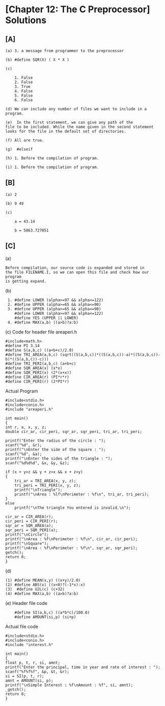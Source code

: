 # [Chapter 12: The C Preprocessor] Solutions

## [A]

    (a) 3. a message from programmer to the preprocessor
      
    (b) #define SQR(X) ( X * X ) 
   
    (c)
   
        1. False
        2. False
        3. True
        4. False
        5. False
        6. False
        
    (d) We can include any number of files we want to include in a program.
   
    (e)  In the first statement, we can give any path of the
	file to be included. While the name given in the second statement
	looks for the file in the default set of directories.
   
    (f) All are true.
   
    (g)  #elseif
   
    (h) 1. Before the compilation of program.
   
    (i) 1. Before the compilation of program.
   
## [B]

    (a) 2
    
    (b) 9 49
    
    (c)  
        
        a = 43.14
        
        b = 5863.727051

## [C]
    
   (a) 
   
   	Before compilation, our source code is expanded and stored in
	the file FILENAME.I, so we can open this file and check how our program
	is getting expand.

   (b) 
   
     1. #define LOWER (alpha>=97 && alpha<=122)
     2. #define UPPER (alpha>=65 && alpha<=90)
     3. #define UPPER (alpha>=65 && alpha<=90)
        #define LOWER (alpha>=97 && alpha<=122)
        #define YES (UPPER || LOWER)
     4. #define MAX(a,b) ((a>b)?a:b)
   
   (c) Code for header file areaperi.h
      
    #include<math.h>
    #define PI 3.14
    #define S(a,b,c) ((a+b+c)/2.0)
    #define TRI_AREA(a,b,c) (sqrt((S(a,b,c))*((S(a,b,c))-a)*((S(a,b,c))-b)*((S(a,b,c))-c)))
    #define TRI_PERI(a,b,c) (a+b+c)
    #define SQR_AREA(x) (x*x)
    #define SQR_PERI(x) (2*(x+x))
    #define CIR_AREA(r) (PI*r*r)
    #define CIR_PERI(r) (2*PI*r)
      
   Actual Program
   
    #include<stdio.h>
    #include<conio.h>
    #include "areaperi.h"

    int main()
    {
	int r, a, x, y, z;
	double cir_ar, cir_peri, sqr_ar, sqr_peri, tri_ar, tri_peri;

	printf("Enter the radius of the circle : ");
	scanf("%d", &r);
	printf("\nEnter the side of the square : ");
	scanf("%d", &a);
	printf("\nEnter the sides of the triangle : ");
	scanf("%d%d%d", &x, &y, &z);

	if (x + y>z && y + z>x && x + z>y)
	{
		tri_ar = TRI_AREA(x, y, z);
		tri_peri = TRI_PERI(x, y, z);
		printf("\nTriangle");
		printf("\nArea : %lf\nPerimeter : %f\n", tri_ar, tri_peri);
	}
	else
		printf("\nThe triangle You entered is invalid.\n");

	cir_ar = CIR_AREA(r);
	cir_peri = CIR_PERI(r);
	sqr_ar = SQR_AREA(a);
	sqr_peri = SQR_PERI(a);
	printf("\nCircle");
	printf("\nArea : %f\nPerimeter : %f\n", cir_ar, cir_peri);
	printf("\nSquare");
	printf("\nArea : %f\nPerimeter : %f\n", sqr_ar, sqr_peri);
	getch();
	return 0;
    }

 (d)    
  
    (1) #define MEAN(x,y) ((x+y)/2.0)
    (2) #define ABS(x) ((x<0)?(-1*x):x)
    (3)  #define U2L(c) (c+32)
    (4) #define MAX(a,b) ((a>b)?a:b)
    
 (e)   Header file code
  
        #define SI(a,b,c) ((a*b*c)/100.0)
        #define AMOUNT(si,p) (si+p)
        
   Actual file code
      
    #include<stdio.h>
    #include<conio.h>
    #include "interest.h"

    int main()
    {
	float p, t, r, si, amnt;
	printf("Enter the principal, time in year and rate of interest : ");
	scanf("%f%f%f", &p, &t, &r);
	si = SI(p, t, r);
	amnt = AMOUNT(si, p);
	printf("\nSimple Interest : %f\nAmount : %f", si, amnt);
	_getch();
	return 0;
    }
        
